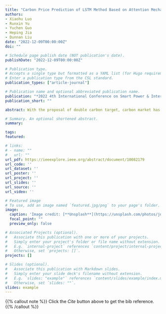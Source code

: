 ```yaml
---
title: "Carbon Price Prediction of LSTM Method Based on Attention Mechanism"
authors:
- Xiaohu Luo
- Runxin Yu
- Yuchen Guo
- Heping Jia
- Dunnan Liu
date: "2022-12-09T00:00:00Z"
doi: ""

# Schedule page publish date (NOT publication's date).
publishDate: "2022-12-09T00:00:00Z"

# Publication type.
# Accepts a single type but formatted as a YAML list (for Hugo requirements).
# Enter a publication type from the CSL standard.
publication_types: ["article-journal"]

# Publication name and optional abbreviated publication name.
publication: "*2022 4th International Conference on Smart Power & Internet Energy Systems (SPIES),(2198-2202)"
publication_short: ""

abstract: With the proposal of double carbon target, carbon market has gradually become the focus of people’s attention, and accurate prediction of carbon price can help people better understand the dynamics of carbon market and allocate carbon emission quota reasonably. This paper carries out relevant research based on attention mechanism and long short-term memory (LSTM) network, and proposes a carbon price prediction model based on attention mechanism to improve LSTM method. This model can distinguish the importance of information, and in this way, important features in time series data can be obtained for prediction to improve the accuracy. Then, this paper takes the carbon price data of European Energy Exchange as an example to verify the performance of the model, and compares prediction results of the proposed model with those of other common forecasting models. The results show that the carbon price prediction model proposed in this paper has better fitting effect.

# Summary. An optional shortened abstract.
summary:

tags:
featured:

# links:
# - name: ""
#   url: ""
url_pdf: https://ieeexplore.ieee.org/abstract/document/10082179
url_code: ''
url_dataset: ''
url_poster: ''
url_project: ''
url_slides: ''
url_source: ''
url_video: ''

# Featured image
# To use, add an image named `featured.jpg/png` to your page's folder. 
image:
  caption: 'Image credit: [**Unsplash**](https://unsplash.com/photos/jdD8gXaTZsc)'
  focal_point: ""
  preview_only: false

# Associated Projects (optional).
#   Associate this publication with one or more of your projects.
#   Simply enter your project's folder or file name without extension.
#   E.g. `internal-project` references `content/project/internal-project/index.md`.
#   Otherwise, set `projects: []`.
projects: []

# Slides (optional).
#   Associate this publication with Markdown slides.
#   Simply enter your slide deck's filename without extension.
#   E.g. `slides: "example"` references `content/slides/example/index.md`.
#   Otherwise, set `slides: ""`.
slides: example
---
```


{{% callout note %}}
Click the *Cite* button above to get the bib reference.
{{% /callout %}}

